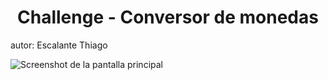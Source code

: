 <h1 align="center"> Challenge - Conversor de monedas </h1>
autor: Escalante Thiago

![Screenshot de la pantalla principal](https://github.com/user-attachments/assets/1cee403d-8ff9-4d6d-a12a-cbf448f58a61)

